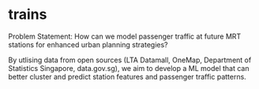 # trains
Problem Statement: How can we model passenger traffic at future MRT stations for enhanced urban planning strategies?

By utlising data from open sources (LTA Datamall, OneMap, Department of Statistics Singapore, data.gov.sg), we aim to develop a ML model that can better cluster and predict station features and passenger traffic patterns. 
